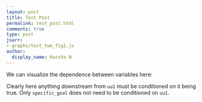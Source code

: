 ```yaml
---
layout: post
title: Test Post
permalink: test_post.html
comments: true
type: post
jsarr:
- graphs/test_two_fig1.js
author:
  display_name: Harsha N
---
```


We can visualize the dependence between variables here:

<div id="draw-shapes"></div>

<div id="p5-test"></div>

<div id="d3-test"></div>


Clearly here anything downstream from `uu1` must be conditioned on it being true. Only `specific_goal` does not need to be conditioned on `uu1`.
<!-- I am not sure what the above statement means -->
